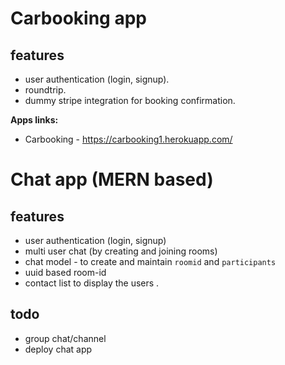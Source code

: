 # Carbooking app
## features
* user authentication (login, signup).
* roundtrip.
* dummy stripe integration for booking confirmation.

**Apps links:**
* Carbooking - https://carbooking1.herokuapp.com/

# Chat app (MERN based)
## features
* user authentication (login, signup)
* multi user chat (by creating and joining rooms)
* chat model - to create and maintain `roomid` and `participants` 
* uuid based room-id
* contact list to display the users .

## todo
* group chat/channel
* deploy chat app
